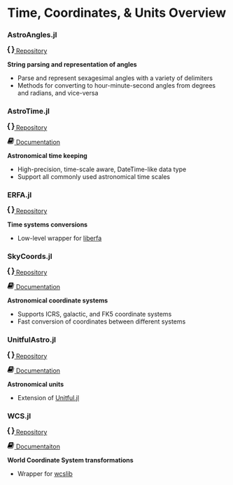 # Time, Coordinates, & Units Overview

### AstroAngles.jl

[![curly braces](../assets/code.png) Repository](https://github.com/JuliaAstro/AstroAngles.jl)

**String parsing and representation of angles**

- Parse and represent sexagesimal angles with a variety of delimiters
- Methods for converting to hour-minute-second angles from degrees and radians, and vice-versa

### AstroTime.jl

[![curly braces](../assets/code.png) Repository](https://github.com/JuliaAstro/AstroTime.jl)

[![book icon](../assets/book.png) Documentation](https://juliaastro.github.io/AstroTime.jl/stable/)

**Astronomical time keeping**

- High-precision, time-scale aware, DateTime-like data type
- Support all commonly used astronomical time scales

### ERFA.jl

[![curly braces](../assets/code.png) Repository](https://github.com/JuliaAstro/ERFA.jl)

**Time systems conversions**

- Low-level wrapper for [liberfa](https://github.com/liberfa/erfa)

### SkyCoords.jl

[![curly braces](../assets/code.png) Repository](https://github.com/JuliaAstro/SkyCoords.jl)

[![book icon](../assets/book.png) Documentation](https://juliaastro.org/SkyCoords.jl/stable/)

**Astronomical coordinate systems**

- Supports ICRS, galactic, and FK5 coordinate systems
- Fast conversion of coordinates between different systems

### UnitfulAstro.jl

[![curly braces](../assets/code.png) Repository](https://github.com/JuliaAstro/UnitfulAstro.jl)

[![book icon](../assets/book.png) Documentation](https://juliaastro.github.io/UnitfulAstro.jl/stable/)

**Astronomical units**

- Extension of [Unitful.jl](https://github.com/painterqubits/Unitful.jl)

### WCS.jl

[![curly braces](../assets/code.png) Repository](https://github.com/JuliaAstro/WCS.jl)

[![book icon](../assets/book.png) Documentaiton](https://juliaastro.github.io/WCS.jl/stable/)

**World Coordinate System transformations**

- Wrapper for [wcslib](https://www.atnf.csiro.au/people/mcalabre/WCS/wcslib/)
